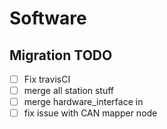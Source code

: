 # Software #

## Migration TODO

- [ ] Fix travisCI
- [ ] merge all station stuff
- [ ] merge hardware_interface in
- [ ] fix issue with CAN mapper node
